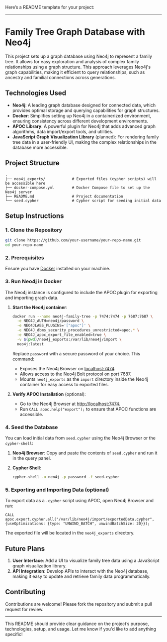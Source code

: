 Here’s a README template for your project:

---

# Family Tree Graph Database with Neo4j

This project sets up a graph database using Neo4j to represent a family tree. It allows for easy exploration and analysis of complex family relationships using a graph structure. This approach leverages Neo4j's graph capabilities, making it efficient to query relationships, such as ancestry and familial connections across generations.

## Technologies Used

- **Neo4j**: A leading graph database designed for connected data, which provides optimal storage and querying capabilities for graph structures.
- **Docker**: Simplifies setting up Neo4j in a containerized environment, ensuring consistency across different development environments.
- **APOC Library**: A powerful plugin for Neo4j that adds advanced graph algorithms, data import/export tools, and utilities.
- **JavaScript Graph Visualization Library** (planned): For rendering family tree data in a user-friendly UI, making the complex relationships in the database more accessible.

## Project Structure

```
.
├── neo4j_exports/            # Exported files (cypher scripts) will be accessible here
├── docker-compose.yml        # Docker Compose file to set up the Neo4j server
├── README.md                 # Project documentation
└── seed.cypher               # Cypher script for seeding initial data
```

## Setup Instructions

### 1. Clone the Repository

```bash
git clone https://github.com/your-username/your-repo-name.git
cd your-repo-name
```

### 2. Prerequisites

Ensure you have [Docker](https://www.docker.com/products/docker-desktop) installed on your machine.

### 3. Run Neo4j in Docker

The Neo4j instance is configured to include the APOC plugin for exporting and importing graph data.

1. **Start the Neo4j container**:

   ```bash
   docker run --name neo4j-family-tree -p 7474:7474 -p 7687:7687 \
     -e NEO4J_AUTH=neo4j/password \
     -e NEO4JLABS_PLUGINS='["apoc"]' \
     -e NEO4J_dbms_security_procedures_unrestricted=apoc.* \
     -e NEO4J_apoc_export_file_enabled=true \
     -v $(pwd)/neo4j_exports:/var/lib/neo4j/import \
     neo4j:latest
   ```

   Replace `password` with a secure password of your choice. This command:
   - Exposes the Neo4j Browser on [localhost:7474](http://localhost:7474).
   - Allows access to the Neo4j Bolt protocol on port 7687.
   - Mounts `neo4j_exports` as the `import` directory inside the Neo4j container for easy access to exported files.

2. **Verify APOC Installation** (optional):
   - Go to the Neo4j Browser at [http://localhost:7474](http://localhost:7474).
   - Run `CALL apoc.help("export");` to ensure that APOC functions are accessible.

### 4. Seed the Database

You can load initial data from `seed.cypher` using the Neo4j Browser or the `cypher-shell`:

1. **Neo4j Browser**: Copy and paste the contents of `seed.cypher` and run it in the query panel.
   
2. **Cypher Shell**:
   ```bash
   cypher-shell -u neo4j -p password -f seed.cypher
   ```

### 5. Exporting and Importing Data (optional)

To export data as a `.cypher` script using APOC, open Neo4j Browser and run:

```cypher
CALL apoc.export.cypher.all("/var/lib/neo4j/import/exportedData.cypher", {useOptimizations: {type: "UNWIND_BATCH", unwindBatchSize: 20}});
```

The exported file will be located in the `neo4j_exports` directory.

## Future Plans

1. **User Interface**: Add a UI to visualize family tree data using a JavaScript graph visualization library.
2. **API Integration**: Develop APIs to interact with the Neo4j database, making it easy to update and retrieve family data programmatically.

## Contributing

Contributions are welcome! Please fork the repository and submit a pull request for review.

---

This README should provide clear guidance on the project’s purpose, technologies, setup, and usage. Let me know if you'd like to add anything specific!
